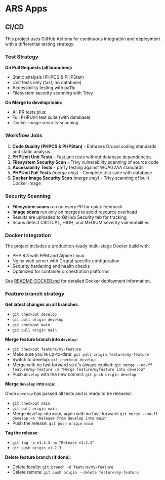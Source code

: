 # ARS Apps

## CI/CD

This project uses GitHub Actions for continuous integration and deployment with a differential testing strategy:

### Test Strategy

**On Pull Requests (all branches):**

- Static analysis (PHPCS & PHPStan)
- Unit tests only (fast, no database)
- Accessibility testing with pa11y
- Filesystem security scanning with Trivy

**On Merge to develop/main:**

- All PR tests plus:
- Full PHPUnit test suite (with database)
- Docker image security scanning

### Workflow Jobs

1. **Code Quality (PHPCS & PHPStan)** - Enforces Drupal coding standards and static analysis
2. **PHPUnit Unit Tests** - Fast unit tests without database dependencies
3. **Filesystem Security Scan** - Trivy vulnerability scanning of source code
4. **Accessibility Tests** - pa11y testing against WCAG2AA standards
5. **PHPUnit Full Tests** *(merge only)* - Complete test suite with database
6. **Docker Image Security Scan** *(merge only)* - Trivy scanning of built Docker image

### Security Scanning

- **Filesystem scans** run on every PR for quick feedback
- **Image scans** run only on merges to avoid resource overhead
- Results are uploaded to GitHub Security tab for tracking
- Scans detect CRITICAL, HIGH, and MEDIUM severity vulnerabilities

### Docker Integration

The project includes a production-ready multi-stage Docker build with:

- PHP 8.3 with FPM and Alpine Linux
- Nginx web server with Drupal-specific configuration
- Security hardening and health checks
- Optimized for container orchestration platforms

See [README-DOCKER.md](README-DOCKER.md) for detailed Docker deployment information.

### Feature branch strategy

**Get latest changes on all branches**:

- `git checkout develop`
- `git pull origin develop`
- `git checkout main`
- `git pull origin main`

**Merge feature branch into `develop`**:

- `git checkout feature/my-feature`
- Make sure you're up-to-date: `git pull origin feature/my-feature`
- Switch to develop: `git checkout develop`
- Merge with no fast forward so it's always explicit: `git merge --no-ff feature/my-feature -m "Merge feature/myfeature into develop"`
- Push `develop` with the new commit: `git push origin develop`

**Merge `develop` into `main`**:

Once `develop` has passed all tests and is ready to be released:

- `git checkout main`
- `git pull origin main`
- Merge `develop` into `main`, again with no fast-forward: `git merge --no-ff develop -m "Release from develop into main"`
- Push the release: `git push origin main`

**Tag the release**:

- `git tag -a v1.2.3 -m "Release v1.2.3"`
- `git push origin v1.2.3`

**Delete feature branch (if done)**:

- Delete locally: `git branch -d feature/my-feature`
- Delete remote: `git push origin --delete feature/my-feature`
